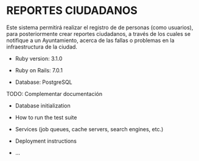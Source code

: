 # REPORTES CIUDADANOS

Este sistema permitirá realizar el registro de de personas (como usuarios), para posteriormente crear reportes ciudadanos, a través de los cuales se notifique a un Ayuntamiento, acerca de las fallas o problemas en la infraestructura de la ciudad.

- Ruby version: 3.1.0

- Ruby on Rails: 7.0.1

- Database: PostgreSQL

TODO: Complementar documentación

- Database initialization

- How to run the test suite

- Services (job queues, cache servers, search engines, etc.)

- Deployment instructions

- ...
